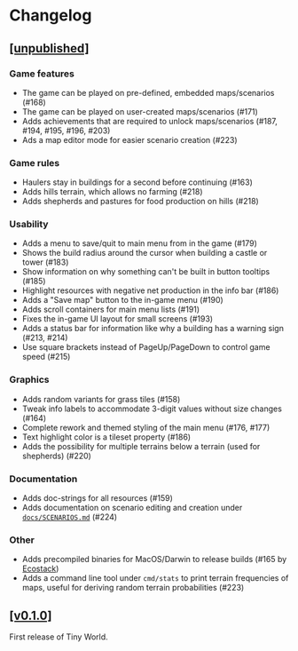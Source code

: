 # Changelog

## [[unpublished]](https://github.com/mlange-42/tiny-world/compare/v0.1.0...main)

### Game features

* The game can be played on pre-defined, embedded maps/scenarios (#168)
* The game can be played on user-created maps/scenarios (#171)
* Adds achievements that are required to unlock maps/scenarios (#187, #194, #195, #196, #203)
* Ads a map editor mode for easier scenario creation (#223)

### Game rules

* Haulers stay in buildings for a second before continuing (#163)
* Adds hills terrain, which allows no farming (#218)
* Adds shepherds and pastures for food production on hills (#218)

### Usability

* Adds a menu to save/quit to main menu from in the game (#179)
* Shows the build radius around the cursor when building a castle or tower (#183)
* Show information on why something can't be built in button tooltips (#185)
* Highlight resources with negative net production in the info bar (#186)
* Adds a "Save map" button to the in-game menu (#190)
* Adds scroll containers for main menu lists (#191)
* Fixes the in-game UI layout for small screens (#193)
* Adds a status bar for information like why a building has a warning sign (#213, #214)
* Use square brackets instead of PageUp/PageDown to control game speed (#215)

### Graphics

* Adds random variants for grass tiles (#158)
* Tweak info labels to accommodate 3-digit values without size changes (#164)
* Complete rework and themed styling of the main menu (#176, #177)
* Text highlight color is a tileset property (#186)
* Adds the possibility for multiple terrains below a terrain (used for shepherds) (#220)

### Documentation

* Adds doc-strings for all resources (#159)
* Adds documentation on scenario editing and creation under [`docs/SCENARIOS.md`](https://github.com/mlange-42/tiny-world/blob/main/docs/SCENARIOS.md) (#224)

### Other

* Adds precompiled binaries for MacOS/Darwin to release builds (#165 by [Ecostack](https://github.com/Ecostack))
* Adds a command line tool under `cmd/stats` to print terrain frequencies of maps, useful for deriving random terrain probabilities (#223)

## [[v0.1.0]](https://github.com/mlange-42/tiny-world/tree/v0.1.0)

First release of Tiny World.